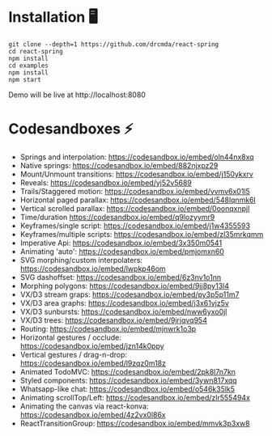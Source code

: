 # Installation 🖥

    git clone --depth=1 https://github.com/drcmda/react-spring
    cd react-spring
    npm install
    cd examples
    npm install
    npm start

Demo will be live at http://localhost:8080

# Codesandboxes ⚡️

- Springs and interpolation: https://codesandbox.io/embed/oln44nx8xq
- Native springs: https://codesandbox.io/embed/882njxpz29
- Mount/Unmount transitions: https://codesandbox.io/embed/j150ykxrv
- Reveals: https://codesandbox.io/embed/yj52v5689
- Trails/Staggered motion: https://codesandbox.io/embed/vvmv6x01l5
- Horizontal paged parallax: https://codesandbox.io/embed/548lqnmk6l
- Vertical scrolled parallax: https://codesandbox.io/embed/0oonqxnpjl
- Time/duration https://codesandbox.io/embed/q9lozyymr9
- Keyframes/single script: https://codesandbox.io/embed/j1w4355593
- Keyframes/multiple scripts: https://codesandbox.io/embed/zl35mrkqmm
- Imperative Api: https://codesandbox.io/embed/3x350m0541
- Animating 'auto': https://codesandbox.io/embed/pmjomxn60
- SVG morphing/custom interpolaters: https://codesandbox.io/embed/lwpkp46om
- SVG dashoffset: https://codesandbox.io/embed/6z3nv1o1nn
- Morphing polygons: https://codesandbox.io/embed/9jj8py13l4
- VX/D3 stream graps: https://codesandbox.io/embed/py3p5p11m7
- VX/D3 area graphs: https://codesandbox.io/embed/j3x61vjz5v
- VX/D3 sunbursts: https://codesandbox.io/embed/nww6yxo0jl
- VX/D3 trees: https://codesandbox.io/embed/9jrjqvq954
- Routing: https://codesandbox.io/embed/mjnwrk1o3p
- Horizontal gestures / occlude: https://codesandbox.io/embed/jzn14k0ppy
- Vertical gestures / drag-n-drop: https://codesandbox.io/embed/l9zqz0m18z
- Animated TodoMVC: https://codesandbox.io/embed/2pk8l7n7kn
- Styled components: https://codesandbox.io/embed/3ywn817xqq
- Whatsapp-like chat: https://codesandbox.io/embed/o546k35lk5
- Animating scrollTop/Left: https://codesandbox.io/embed/zlr555494x
- Animating the canvas via react-konva: https://codesandbox.io/embed/4z2vx0l86x
- ReactTransitionGroup: https://codesandbox.io/embed/mmvk3p3xw8
